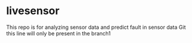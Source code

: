 # livesensor
This repo is for analyzing sensor data and predict fault in sensor data
Git
this line will only be present in the branch1